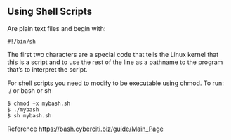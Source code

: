 ## Using Shell Scripts

Are plain text files and begin with:
```
#!/bin/sh 
```

The first two characters are a special code that tells the Linux kernel that this is a script and to use the rest of the line as a pathname to the program that’s to interpret the script.  

For shell scripts you need to modify to be executable using chmod. 
To run: ./<filename> or bash <filename> or sh <filename>
```
$ chmod +x mybash.sh
$ ./mybash
$ sh mybash.sh
```

Reference
https://bash.cyberciti.biz/guide/Main_Page
